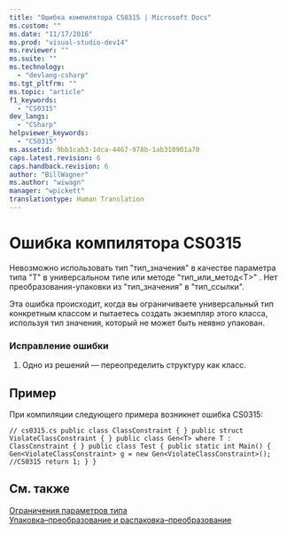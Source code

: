 ```yaml
---
title: "Ошибка компилятора CS0315 | Microsoft Docs"
ms.custom: ""
ms.date: "11/17/2016"
ms.prod: "visual-studio-dev14"
ms.reviewer: ""
ms.suite: ""
ms.technology: 
  - "devlang-csharp"
ms.tgt_pltfrm: ""
ms.topic: "article"
f1_keywords: 
  - "CS0315"
dev_langs: 
  - "CSharp"
helpviewer_keywords: 
  - "CS0315"
ms.assetid: 9bb1cab3-1dca-4467-978b-1ab310901a70
caps.latest.revision: 6
caps.handback.revision: 6
author: "BillWagner"
ms.author: "wiwagn"
manager: "wpickett"
translationtype: Human Translation
---
```

# Ошибка компилятора CS0315
Невозможно использовать тип "тип\_значения" в качестве параметра типа "Т" в универсальном типе или методе "тип\_или\_метод\<T\>" . Нет преобразования\-упаковки из "тип\_значения" в "тип\_ссылки".  
  
 Эта ошибка происходит, когда вы ограничиваете универсальный тип конкретным классом и пытаетесь создать экземпляр этого класса, используя тип значения, который не может быть неявно упакован.  
  
### Исправление ошибки  
  
1.  Одно из решений — переопределить структуру как класс.  
  
## Пример  
 При компиляции следующего примера возникнет ошибка CS0315:  
  
```  
// cs0315.cs public class ClassConstraint { } public struct ViolateClassConstraint { } public class Gen<T> where T : ClassConstraint { } public class Test { public static int Main() { Gen<ViolateClassConstraint> g = new Gen<ViolateClassConstraint>(); //CS0315 return 1; } }  
```  
  
## См. также  
 [Ограничения параметров типа](../../csharp/programming-guide/generics/constraints-on-type-parameters.md)   
 [Упаковка–преобразование и распаковка–преобразование](../../csharp/programming-guide/types/boxing-and-unboxing.md)